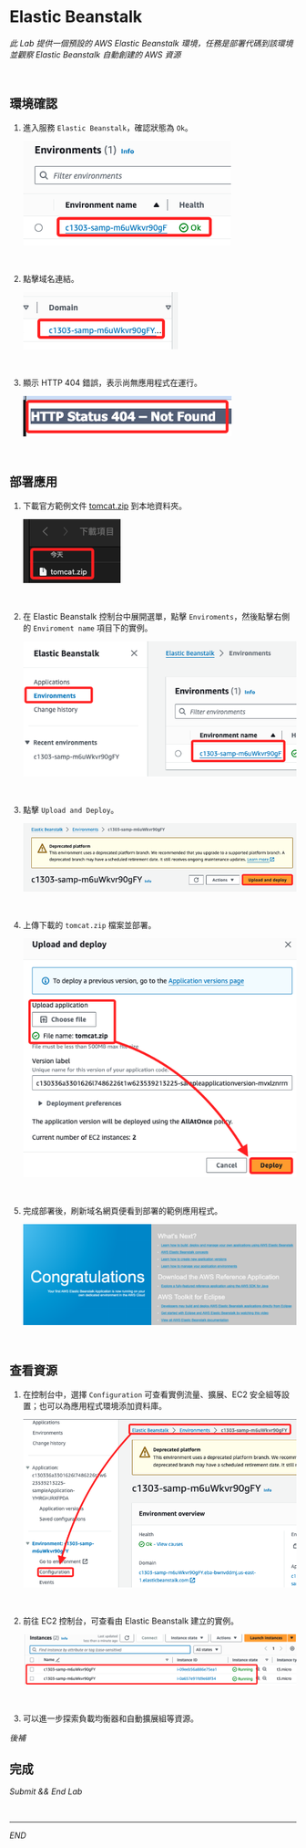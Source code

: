 # Elastic Beanstalk

_此 Lab 提供一個預設的 AWS Elastic Beanstalk 環境，任務是部署代碼到該環境並觀察 Elastic Beanstalk 自動創建的 AWS 資源_

<br>

## 環境確認

1. 進入服務 `Elastic Beanstalk`，確認狀態為 `Ok`。

    ![](images/img_01.png)

<br>

2. 點擊域名連結。

    ![](images/img_02.png)

<br>

3. 顯示 HTTP 404 錯誤，表示尚無應用程式在運行。

    ![](images/img_03.png)

<br>

## 部署應用

1.  下載官方範例文件 [tomcat.zip](https://docs.aws.amazon.com/elasticbeanstalk/latest/dg/samples/tomcat.zip) 到本地資料夾。

    ![](images/img_04.png)

<br>

2. 在 Elastic Beanstalk 控制台中展開選單，點擊 `Enviroments`，然後點擊右側的 `Enviroment name` 項目下的實例。

    ![](images/img_05.png)

<br>

3. 點擊 `Upload and Deploy`。

    ![](images/img_06.png)

<br>

4. 上傳下載的 `tomcat.zip` 檔案並部署。

    ![](images/img_07.png)

<br>

5. 完成部署後，刷新域名網頁便看到部署的範例應用程式。

    ![](images/img_08.png)

<br>

## 查看資源

1. 在控制台中，選擇 `Configuration`  可查看實例流量、擴展、EC2 安全組等設置；也可以為應用程式環境添加資料庫。

    ![](images/img_09.png)

<br>

2. 前往 EC2 控制台，可查看由 Elastic Beanstalk 建立的實例。

    ![](images/img_10.png)

<br>

3. 可以進一步探索負載均衡器和自動擴展組等資源。

_後補_

## 完成

_Submit && End Lab_

<br>

___

_END_